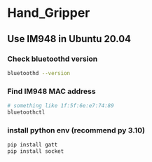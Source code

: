 #  Hand_Gripper
## Use IM948 in Ubuntu 20.04
### Check bluetoothd version
```bash
bluetoothd --version
```
### Find IM948 MAC address

```bash
# something like 1f:5f:6e:e7:74:89
bluetoothctl
```
### install python env (recommend py 3.10)
```bash
pip install gatt
pip install socket
```

